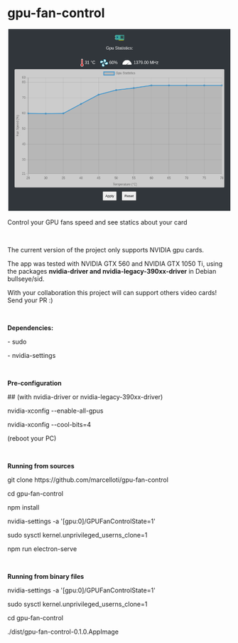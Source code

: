 # gpu-fan-control

<span style="display:block;text-align:center">
    <img width='500' src='https://raw.githubusercontent.com/marcelloti/gpu-fan-control/main/screenshot.png'/>
</span>

<p>Control your GPU fans speed and see statics about your card</p>
<br/>
<p>The current version of the project only supports NVIDIA gpu cards.</p>
<p>The app was tested with NVIDIA GTX 560 and NVIDIA GTX 1050 Ti, using the packages <b>nvidia-driver and nvidia-legacy-390xx-driver</b> in Debian bullseye/sid.</p>
<p>With your collaboration this project will can support others video cards! Send your PR :)</p>
<br/>
<p><b>Dependencies:</b></p>
<p> - sudo</p>
<p> - nvidia-settings</p>
<br/>
<p><b>Pre-configuration</b></p>
<p>## (with nvidia-driver or nvidia-legacy-390xx-driver)</p>
<p>nvidia-xconfig --enable-all-gpus</p>
<p>nvidia-xconfig --cool-bits=4</p>
<p>(reboot your PC)</p>
<br/>
<p><b>Running from sources</b></p>
<p>git clone https://github.com/marcelloti/gpu-fan-control
<p>cd gpu-fan-control</p>
<p>npm install</p>
<p>nvidia-settings -a '[gpu:0]/GPUFanControlState=1'</p>
<p>sudo sysctl kernel.unprivileged_userns_clone=1</p>
<p>npm run electron-serve</p>
<br/>
<p><b>Running from binary files</b></p>
<p>nvidia-settings -a '[gpu:0]/GPUFanControlState=1'</p>
<p>sudo sysctl kernel.unprivileged_userns_clone=1</p>
<p>cd gpu-fan-control</p>
<p>./dist/gpu-fan-control-0.1.0.AppImage</p>